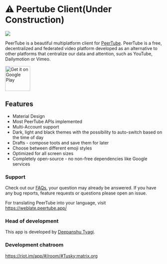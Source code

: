 # :warning: Peertube Client(Under Construction)

![](/fastlane/metadata/android/en-US/images/icon.png)

PeerTube is a beautiful multiplatform client for [PeerTube](https://github.com/deepanshut041/PeerTube). PeerTube is a free, decentralized and federated video platform developed as an alternative to other platforms that centralize our data and attention, such as YouTube, Dailymotion or Vimeo.

[<img src="https://play.google.com/intl/en_us/badges/images/generic/en_badge_web_generic.png" alt="Get it on Google Play" height="80" />](https://play.google.com/store/apps/details?id=com.deepanshut041.peertube)

## Features

- Material Design
- Most PeerTube APIs implemented
- Multi-Account support
- Dark, light and black themes with the possibility to auto-switch based on the time of day
- Drafts - compose toots and save them for later
- Choose between different emoji styles 
- Optimized for all screen sizes
- Completely open-source - no non-free dependencies like Google services

### Support

Check out our [FAQs](https://github.com/deepanshut041/peertube/faq), your question may already be answered.
If you have any bug reports, feature requests or questions please open an issue.

For translating PeerTube into your language, visit https://weblate.peertube.app/

### Head of development

This app is developed by [Deepanshu Tyagi](https://github.com/deepanshut041).

### Development chatroom
https://riot.im/app/#/room/#Tusky:matrix.org

### 

